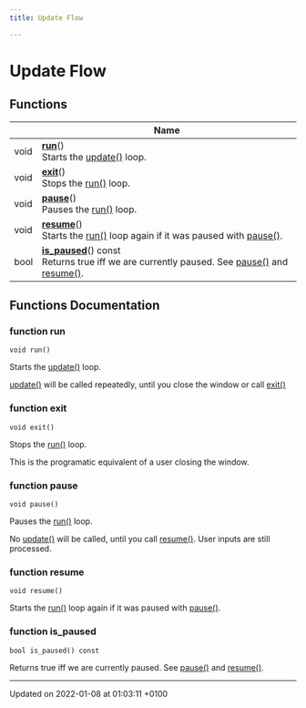 ```yaml
---
title: Update Flow

---
```


# Update Flow



## Functions

|                | Name           |
| -------------- | -------------- |
| void | **[run](/reference/Modules/group__update-flow#run)**()<br/>Starts the [update()](/reference/Classes/classp6_1_1_context#update) loop.  |
| void | **[exit](/reference/Modules/group__update-flow#exit)**()<br/>Stops the [run()](/reference/Modules/group__update-flow#run) loop.  |
| void | **[pause](/reference/Modules/group__update-flow#pause)**()<br/>Pauses the [run()](/reference/Modules/group__update-flow#run) loop.  |
| void | **[resume](/reference/Modules/group__update-flow#resume)**()<br/>Starts the [run()](/reference/Modules/group__update-flow#run) loop again if it was paused with [pause()](/reference/Modules/group__update-flow#pause).  |
| bool | **[is_paused](/reference/Modules/group__update-flow#is_paused)**() const<br/>Returns true iff we are currently paused. See [pause()](/reference/Modules/group__update-flow#pause) and [resume()](/reference/Modules/group__update-flow#resume).  |


## Functions Documentation

### function run

```
void run()
```

Starts the [update()](/reference/Classes/classp6_1_1_context#update) loop. 

[update()](/reference/Classes/classp6_1_1_context#update) will be called repeatedly, until you close the window or call [exit()](/reference/Modules/group__update-flow#exit)


### function exit

```
void exit()
```

Stops the [run()](/reference/Modules/group__update-flow#run) loop. 

This is the programatic equivalent of a user closing the window. 


### function pause

```
void pause()
```

Pauses the [run()](/reference/Modules/group__update-flow#run) loop. 

No [update()](/reference/Classes/classp6_1_1_context#update) will be called, until you call [resume()](/reference/Modules/group__update-flow#resume). User inputs are still processed. 


### function resume

```
void resume()
```

Starts the [run()](/reference/Modules/group__update-flow#run) loop again if it was paused with [pause()](/reference/Modules/group__update-flow#pause). 

### function is_paused

```
bool is_paused() const
```

Returns true iff we are currently paused. See [pause()](/reference/Modules/group__update-flow#pause) and [resume()](/reference/Modules/group__update-flow#resume). 





-------------------------------

Updated on 2022-01-08 at 01:03:11 +0100